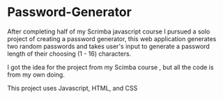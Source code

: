 # Password-Generator

After completing half of my Scrimba javascript course I pursued a solo project of creating a password generator, this web application generates two random passwords and takes user's input to generate a password length of their choosing (1 - 16) characters.

I got the idea for the project from my Scimba course , but all the code is from my own doing.

This project uses Javascript, HTML, and CSS
